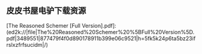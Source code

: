 ## 皮皮书屋电驴下载资源 

[Flex & Bison.pdf]: (ed2k://|file|Flex%20%26%20Bison.pdf|4083783|250456ceacd8d739e3ce6d7324bbc934|h=7jrsoe3v5hosq2c4jqu27gb3ty6gixp4|/)

[iPhone 3D Game Programming All In One.pdf]: (ed2k://|file|iPhone%203D%20Game%20Programming%20All%20In%20One.pdf|17686646|95570ad597f6c4e1456e2efa10e1bf7f|h=jcp6bp5dalpz3jis7tswqy7d7ekgqxjd|/)

[Effective C++ （云风评注 – 英文版）.pdf]: (ed2k://|file|Effective%20C%2B%2B%20%EF%BC%88%E4%BA%91%E9%A3%8E%E8%AF%84%E6%B3%A8%20%E2%80%93%20%E8%8B%B1%E6%96%87%E7%89%88%EF%BC%89.pdf|36511348|42da06e0f336949d065155a52bfce102|h=qo4d3wxqqgj5dkgv2dswf4x7okxilduo|/)

[The Art of Unit Testing, 2nd Edition (EPUB).pdf]: (ed2k://|file|The%20Art%20of%20Unit%20Testing%2C%202nd%20Edition%20%28EPUB%29.pdf|3874032|a3649d7d4ce634bca3e6f6702437c1d9|h=ti7u7yktzxlhi2bi3khro7ude7a5hvfr|/)

[Drupal 7 Themes.pdf]: (ed2k://|file|Drupal%207%20Themes.pdf|10848233|fce81341a2d873a34b7f716f5c48d301|h=zeeub53butbreolzrkxr6eozmz7r6z3w|/)

[The Reasoned Schemer [Full Version].pdf]: (ed2k://|file|The%20Reasoned%20Schemer%20%5BFull%20Version%5D.pdf|3489551|877479f4f0d890178911b399e06c9521|h=5fk5k24p6ta5bz23ifrslxzfrfsucidm|/)

[Foundation Flash Catalyst.pdf]: (ed2k://|file|Foundation%20Flash%20Catalyst.pdf|11017349|51cdc2f2c8d7160c6defb2af95117bc0|h=rtmnexjx6rcew4zey4hjbyktqvhiwuqf|/)

[MangoDB权威指南.pdf]: (ed2k://|file|MangoDB%E6%9D%83%E5%A8%81%E6%8C%87%E5%8D%97.pdf|10245720|be40e8791786643b88581bbf4fdac702|h=rwxizgdihqt55l7e54uke74ybfkzw7q6|/)

[WordPress 2.9 E-Commerce.pdf]: (ed2k://|file|WordPress%202.9%20E-Commerce.pdf|7396441|959a408a1896632152ef7a08f89e0296|h=v56w4lqr5uea3kpuba7tmjc5wnac3wow|/)

[加密与解密（第三版）.pdf]: (ed2k://|file|%E5%8A%A0%E5%AF%86%E4%B8%8E%E8%A7%A3%E5%AF%86%EF%BC%88%E7%AC%AC%E4%B8%89%E7%89%88%EF%BC%89.pdf|47542415|77ed98027cf966ba53fb7ea21c84d466|h=hkd356rjzzttfltzhtspz5cf5uapogcx|/)

[How To Cheat In Photoshop CS4.pdf]: (ed2k://|file|How%20To%20Cheat%20In%20Photoshop%20CS4.pdf|39331411|26a66c4fe715226895e54a24888c4f88|h=4faxsy26ooamxvcwqinzrguryqijqkau|/)

[DTrace (PDF).pdf]: (ed2k://|file|DTrace%20%28PDF%29.pdf|12385025|c46d89f31f7e04c705ce58fc020211d9|h=mt3ccogp43ugjpnxckj7pxtijpsckg2a|/)

[Fundamentals of Discrete Math for Computer Science.pdf]: (ed2k://|file|Fundamentals%20of%20Discrete%20Math%20for%20Computer%20Science.pdf|8297121|a68f9a4e7b16332f996d89b966d5be8b|h=5scxonrf7xplph26ahv2owgxhl52ic7c|/)

[Microsoft Dynamics NAV 2009 Application Design.pdf]: (ed2k://|file|Microsoft%20Dynamics%20NAV%202009%20Application%20Design.pdf|17067416|f140b63a2abddebfd5e7b5020884e816|h=gbdhatq3g2ggclyeqp7gyznz767hi4z6|/)

[C++STL程序员开发指南.pdf]: (ed2k://|file|C%2B%2BSTL%E7%A8%8B%E5%BA%8F%E5%91%98%E5%BC%80%E5%8F%91%E6%8C%87%E5%8D%97.pdf|21394723|f9879a29477f0e47696a7c50cf3b5f82|h=gi5vkwkrr2jhklqzmym2l2zme72ps4vp|/)

[Node Cookbook.pdf]: (ed2k://|file|Node%20Cookbook.pdf|4838628|3aed1e75dbf9f914c85803077ec33b17|h=7oe477aztyr5e2bivhtpewjrerxivq4p|/)

[Code Simplicity (EPUB).pdf]: (ed2k://|file|Code%20Simplicity%20%28EPUB%29.pdf|2176918|a5c368b580013f49f8c8afaf6b138a24|h=fsyvclj6j4jmoecys2f2jprrb2gkuyfc|/)

[Practical Clojure.pdf]: (ed2k://|file|Practical%20Clojure.pdf|4149676|d750270d59870457d63b6b47107448d8|h=otkxw5tw26mjedxkxfi34nsp2k7sgqxq|/)

[Linux Shell Scripting Cookbook, Second Edition.pdf]: (ed2k://|file|Linux%20Shell%20Scripting%20Cookbook%2C%20Second%20Edition.pdf|3223344|162fb193b0492052850060f03c59a912|h=ptoxfjeqzz2w3cawpbesn4fhrkvquew3|/)

[Software Engineering 2.pdf]: (ed2k://|file|Software%20Engineering%202.pdf|41719708|1d484b7e3db885b82a086464dbedf71a|h=nkl5jalehkspsmn5q7hrsmgtcquf6r67|/)

[Microsoft Visio 2010 Step by Step.pdf]: (ed2k://|file|Microsoft%20Visio%202010%20Step%20by%20Step.pdf|31660589|b6a7b04db4c8933c83907065c1063cb5|h=txs7b3k7asygg4fypgxieybao5xvmtl5|/)

[Arch Linux Handbook.pdf]: (ed2k://|file|Arch%20Linux%20Handbook.pdf|636201|491f98f7347d5e575138fd521dd9b631|h=4ia5of4wkeikpginsilhcn6lfpflmxrf|/)

[Best iPhone Apps_ The Guide for Discriminating Downloaders（I）.pdf]: (ed2k://|file|Best%20iPhone%20Apps_%20The%20Guide%20for%20Discriminating%20Downloaders%EF%BC%88I%EF%BC%89.pdf|35324620|b21010a7fe5d8bb604f75367b01a6f2e|h=rapl772tkn4k6wrls4cfarui3o3k245u|/)

[编程匠艺(ZIP卷1).pdf]: (ed2k://|file|%E7%BC%96%E7%A8%8B%E5%8C%A0%E8%89%BA%28ZIP%E5%8D%B71%29.pdf|34603008|0fa274ef2af3ed8e80566ff2f9f10ba1|h=6yqla464ovf2srz3dawjsp4c5n6xdzk7|/)

[Refactoring_ Ruby Edition.pdf]: (ed2k://|file|Refactoring_%20Ruby%20Edition.pdf|3459820|c8b278b42020b3e37540e1ecd22a58d1|h=vwoqebpr5viq4bfvn5fdqfsb7n6nwlee|/)

[Linux and the Unix Philosophy (CHM).chm]: (ed2k://|file|Linux%20and%20the%20Unix%20Philosophy%20%28CHM%29.chm|505052|24ae794523182476bdbf47f795e39ef7|h=yeu5tsbbnsbqkmpvotan5xadx2tomlys|/)

[Exam 70-410 Installing and Configuring Windows Server 2012 (Microsoft Official Curriculum) (2个压缩文件的第2个).pdf]: (ed2k://|file|Exam%2070-410%20Installing%20and%20Configuring%20Windows%20Server%202012%20%28Microsoft%20Official%20Curriculum%29%20%282%E4%B8%AA%E5%8E%8B%E7%BC%A9%E6%96%87%E4%BB%B6%E7%9A%84%E7%AC%AC2%E4%B8%AA%29.pdf|16595896|c1c438c1dc6bcbc6ae183a27759469fc|h=c24jem3tvcwdvxja2vyouevq4pksfagt|/)

[C# 2008 Programmer’s Reference.pdf]: (ed2k://|file|C%23%202008%20Programmer%E2%80%99s%20Reference.pdf|20691769|725f383a3066d0c54652516b1595664b|h=gld3ixberzcyywxcv4hf6bnnabz44yzh|/)

[Learn to Program with Scratch.pdf]: (ed2k://|file|Learn%20to%20Program%20with%20Scratch.pdf|18381341|0e109e0cd650ec86b7e544d73968ca72|h=4q3su5osckg3mlbptyc5s4jg5vwfztua|/)

[设计模式之禅.pdf]: (ed2k://|file|%E8%AE%BE%E8%AE%A1%E6%A8%A1%E5%BC%8F%E4%B9%8B%E7%A6%85.pdf|45576292|2b829a601e9b0075f3f92d849a4df1e1|h=7ucjfywloi6jbws5fscm5d5yijp6usap|/)

[Programming in Scala_ A Comprehensive Step-by-step Guide.pdf]: (ed2k://|file|Programming%20in%20Scala_%20A%20Comprehensive%20Step-by-step%20Guide.pdf|5072050|c5b9a1e11d8584c4a251164a18e9a104|h=iripqgwsb6pyw5i4iyj5cmatkw6ve4fc|/)

[CFA Note Level 1, 2009, vol4.pdf]: (ed2k://|file|CFA%20Note%20Level%201%2C%202009%2C%20vol4.pdf|4208618|9e17972455add880b5298eda1d917daf|h=gbju3hqnpk2b4a5rnpbnb4trcbut5gpa|/)

[HTML5.Web.Application.Development.By.Example.pdf]: (ed2k://|file|HTML5.Web.Application.Development.By.Example.pdf|2951264|86da5bf0811ef23dc82d2ca0e0ab3868|h=usq5ad3fndh4blaj5tycylucyyscszm3|/)

[HOWTO Secure and Audit Oracle 10g and 11g.pdf]: (ed2k://|file|HOWTO%20Secure%20and%20Audit%20Oracle%2010g%20and%2011g.pdf|11242306|39cf56c39de8497af92873a46928ed12|h=hqb3436gqt2khmv4bh6rfi4ynyiu34jp|/)

[Introducing Monte Carlo Methods with R.pdf]: (ed2k://|file|Introducing%20Monte%20Carlo%20Methods%20with%20R.pdf|8929064|066038e7e27524986a0a5876314fee18|h=dulbct3zcxu4aqszkm6s3hwznsrl2dui|/)

[软件工程：实践者的研究方法.pdf]: (ed2k://|file|%E8%BD%AF%E4%BB%B6%E5%B7%A5%E7%A8%8B%EF%BC%9A%E5%AE%9E%E8%B7%B5%E8%80%85%E7%9A%84%E7%A0%94%E7%A9%B6%E6%96%B9%E6%B3%95.pdf|40831249|24114c0d6d06596006475c091ab150df|h=x3lysyhpbvl7bwlltdk6sbon5rpumyum|/)

[Information Modeling and Relational Databases, Second Edition.pdf]: (ed2k://|file|Information%20Modeling%20and%20Relational%20Databases%2C%20Second%20Edition.pdf|99925598|27c4f253bac1a47ebcd75ca5b512a92c|h=r2unjv6autzkgvqk2t4tqx2ujjbjzbsw|/)

[三体3_死神永生-上.pdf]: (ed2k://|file|%E4%B8%89%E4%BD%933_%E6%AD%BB%E7%A5%9E%E6%B0%B8%E7%94%9F-%E4%B8%8A.pdf|0|31d6cfe0d16ae931b73c59d7e0c089c0|h=3i42h3s6nnfq2msvx7xzkyayscx5qbyj|/)

[STL 源码剖析（英文版）.chm]: (ed2k://|file|STL%20%E6%BA%90%E7%A0%81%E5%89%96%E6%9E%90%EF%BC%88%E8%8B%B1%E6%96%87%E7%89%88%EF%BC%89.chm|3454700|422145c8d629eba85834c6c9644f1ae9|h=znqesnrz5qhdl72fubw52y3hiaf4xojk|/)

[系统分析师教程.pdf]: (ed2k://|file|%E7%B3%BB%E7%BB%9F%E5%88%86%E6%9E%90%E5%B8%88%E6%95%99%E7%A8%8B.pdf|5927421|d14cd2dbb54f5802c64ee5d0603c17cf|h=xoyy54wkvmusgnm2lwhu3qrvou7fyeiv|/)

[MCTS Self-Paced Training Kit (Exam 70-536)_ Microsoft® .NET Framework Application Development Foundation.pdf]: (ed2k://|file|MCTS%20Self-Paced%20Training%20Kit%20%28Exam%2070-536%29_%20Microsoft%C2%AE%20.NET%20Framework%20Application%20Development%20Foundation.pdf|6190667|af6412eee18d5bc0801fe366a76ccdf6|h=im543hjaqub2ib5znbyojzo5f73nxzoi|/)

[Delphi 7 编程技巧与实例精解.pdf]: (ed2k://|file|Delphi%207%20%E7%BC%96%E7%A8%8B%E6%8A%80%E5%B7%A7%E4%B8%8E%E5%AE%9E%E4%BE%8B%E7%B2%BE%E8%A7%A3.pdf|16417035|09e38a2b3eaabf6ee7729576c51c4779|h=puuix3a66fyahmi5zg26bag47b3zbuzb|/)

[WordPress Theme Design.pdf]: (ed2k://|file|WordPress%20Theme%20Design.pdf|12403451|476b5cc80df9a2b25a6038d717d57754|h=aaz34e6kz6lgrezdi56xkb32p2fohxcm|/)

[EJB Design Patterns_ Advanced Patterns, Processes, and Idioms.pdf]: (ed2k://|file|EJB%20Design%20Patterns_%20Advanced%20Patterns%2C%20Processes%2C%20and%20Idioms.pdf|929870|a503fa40ab9eb52f512dcbbdac680274|h=qrybtd3hrh325nsoixqgxkxjrjybznpl|/)

[IBM Cognos 8 Business Intelligence.pdf]: (ed2k://|file|IBM%20Cognos%208%20Business%20Intelligence.pdf|45379656|ce2e0a60e6ceaf2d93e27ae8663edfe4|h=lb7n7hehgxal6rb26gbtrbtjsjfpc2of|/)

[Quick Recipes on Symbian OS_ Mastering C++ Smartphone Development.pdf]: (ed2k://|file|Quick%20Recipes%20on%20Symbian%20OS_%20Mastering%20C%2B%2B%20Smartphone%20Development.pdf|3519820|f5343763b89a24424e6e9fe2de656f43|h=nhjxzyb5sf6u4dv236dwqe4n4vb5i5dv|/)

[CISSP Exam Cram (2nd Edition).pdf]: (ed2k://|file|CISSP%20Exam%20Cram%20%282nd%20Edition%29.pdf|12834764|9c76d87a3e69e621568a537664adc7e8|h=rummg2hmbkucjt4ap64o3tbctlvsi427|/)

[Programming Your Home.pdf]: (ed2k://|file|Programming%20Your%20Home.pdf|9223120|2575489e2eade9d8d6262fcbe3c2692e|h=wagijdenvhd54eyi4uek2oleebgl7eum|/)

[Make a Mind-Controlled Arduino Robot.pdf]: (ed2k://|file|Make%20a%20Mind-Controlled%20Arduino%20Robot.pdf|47932372|8e0519ed09ec354eb4789f7f95ff3d19|h=6wp6m2jsnlz3haedhpjnzeb3xmj3m3ia|/)

[Unlocking Android – A Developer’s Guide.pdf]: (ed2k://|file|Unlocking%20Android%20%E2%80%93%20A%20Developer%E2%80%99s%20Guide.pdf|8647762|47d8037f35856f09a302773353c05cee|h=jjnetmkgdphm3ahzgdxivgskxkipwsub|/)

[Beginning C for Arduino.pdf]: (ed2k://|file|Beginning%20C%20for%20Arduino.pdf|28720277|2f225be7d6ed5fa82cf6d8c14fc0f507|h=qd5mwbygguxdmrv45qoq64cjsgvhmycr|/)

[Professional Android Open Accessory Programming with Arduino.pdf]: (ed2k://|file|Professional%20Android%20Open%20Accessory%20Programming%20with%20Arduino.pdf|27226658|d58862bc8f25c4446333851fb5d68fd3|h=hwzud43thfkd4tf44n4upkxvthsprw2r|/)

[Arduino Wearables.pdf]: (ed2k://|file|Arduino%20Wearables.pdf|9288567|01d6aa342474274a425bde156a25e83a|h=ilkrayu6u3zkfydh3jmczzn6wyfduj2n|/)

[Mobile Application Security.pdf]: (ed2k://|file|Mobile%20Application%20Security.pdf|4398169|468583ec6265ecfb0d0abe5b1bd4266c|h=yrshtht73ovoreudotrfp3esvf5ttcoc|/)

[CMS Made Simple Development Cookbook.pdf]: (ed2k://|file|CMS%20Made%20Simple%20Development%20Cookbook.pdf|7465498|ecb154127f2132f095b253ec5d0697c7|h=qllyjscdwajk6zfcmwa6mcr6nm2fi2ai|/)

[SharePoint 2007 User’s Guide_ Learning Microsoft’s Collaboration and Productivity Platform.pdf]: (ed2k://|file|SharePoint%202007%20User%E2%80%99s%20Guide_%20Learning%20Microsoft%E2%80%99s%20Collaboration%20and%20Productivity%20Platform.pdf|17332081|0d175f1d1f051828f9266035b39677d4|h=erxfcef7yu5yhc4n3fvkvhetytxtj4o7|/)

[Functional Thinking (MOBI).pdf]: (ed2k://|file|Functional%20Thinking%20%28MOBI%29.pdf|4540330|a26dfe346278ca1c5cbf476a273e0b45|h=3u37gexaly4xofgp4ei52yeryicnytis|/)

[Foundations of Cryptography.pdf]: (ed2k://|file|Foundations%20of%20Cryptography.pdf|1974907|1afa3c2f4a4c9e233c3facaa18bf66e6|h=7tk3hiosycwxg7d7skpknfpu4a6qa3kr|/)

[Introduction to Computer Science Using Python (I).pdf]: (ed2k://|file|Introduction%20to%20Computer%20Science%20Using%20Python%20%28I%29.pdf|31457280|f288d8b5d190fd4275568f42e0fc46d5|h=uo75pkjwotfwgdfqkjuwyttuqu7vixs2|/)

[Eric Sink on the Business of Software.pdf]: (ed2k://|file|Eric%20Sink%20on%20the%20Business%20of%20Software.pdf|1885392|6f816fe4ea865267f557fbb690dbf448|h=t7pjaxvib7tp2mzbelzlfyci6pomt2yh|/)

[Rapid Portlet Development with WebSphere Portlet Factory_ Step-by-Step Guide for Building Your Own Portlets.pdf]: (ed2k://|file|Rapid%20Portlet%20Development%20with%20WebSphere%20Portlet%20Factory_%20Step-by-Step%20Guide%20for%20Building%20Your%20Own%20Portlets.pdf|13413783|84165cc8af7bc332a528a273cc381548|h=upwgk7t5pnmmkuotxdbtemcqcwobhpsb|/)

[Microsoft Windows Home Server 2011 Unleashed.rar]: (ed2k://|file|Microsoft%20Windows%20Home%20Server%202011%20Unleashed.rar|40615428|ec11e9aa3611cc5d5d554888d01ac4c1|h=qlrtvtadxeuannzkcpc3i7h7csat5wpi|/)

[HTTP_ The Definitive Guide.chm]: (ed2k://|file|HTTP_%20The%20Definitive%20Guide.chm|3858521|524d243875c2ebfe67518637cf4a929a|h=jxpqzarhh4rlphlou2wtsgmnks2llzwo|/)

[Reconfigurable Computing_ The Theory and Practice of FPGA-Based Computation.pdf]: (ed2k://|file|Reconfigurable%20Computing_%20The%20Theory%20and%20Practice%20of%20FPGA-Based%20Computation.pdf|9087007|b345d5b03141120f90c791ffacef0ac0|h=pt2kjbw3yhasv55fuvxr3rzzz667b5nn|/)

[Python标准库.pdf]: (ed2k://|file|Python%E6%A0%87%E5%87%86%E5%BA%93.pdf|3683565|d9fcecd191d0cb2877667ebb902a13db|h=bsojg4gc43qohzgruesy2nruzss67gly|/)

[Foundations of Python 3 Network Programming, Second Edition.pdf]: (ed2k://|file|Foundations%20of%20Python%203%20Network%20Programming%2C%20Second%20Edition.pdf|6164805|e3108409ce7068149abf238fb8c6dead|h=zzaswajgn6ot2igivd5rznhbvwppanty|/)

[Linux Network Servers.pdf]: (ed2k://|file|Linux%20Network%20Servers.pdf|7029012|e7b0e434deaa50ac8fe4befba5718a67|h=pm62nty34cc743z44bn42r2f7qoz3fum|/)

[Linux+ Study Guide, Second Edition (Exam XKO-001).chm]: (ed2k://|file|Linux%2B%20Study%20Guide%2C%20Second%20Edition%20%28Exam%20XKO-001%29.chm|8845409|7b9e79ef9a7f3735ece9a8eeb8c2e459|h=kxbqwnrcnvgspuciyzotytrgohlvhs3i|/)

[Linux+ Study Guide Third Edition.pdf]: (ed2k://|file|Linux%2B%20Study%20Guide%20Third%20Edition.pdf|11679654|d6eaba7e48e91eb98e53a2500a756d02|h=p72q6aaugkfiql3imisi6lbum24muubp|/)

[Programming Windows Presentation Foundation.pdf]: (ed2k://|file|Programming%20Windows%20Presentation%20Foundation.pdf|9106495|86822487ff93e55028925d915778779d|h=5jqv52fenuhjgz5pnuaubkpojbxb2eod|/)

[Advanced MVVM.pdf]: (ed2k://|file|Advanced%20MVVM.pdf|1037017|ea765b9b73c81163233af2945dbae005|h=4ndzmr3jjvrkc6uji2z5w6tpnwc3k4mt|/)

[Mastering Web Development With Microsoft Visual Studio 2005.pdf]: (ed2k://|file|Mastering%20Web%20Development%20With%20Microsoft%20Visual%20Studio%202005.pdf|25654075|a89f73d83c575c054f6b96278133a024|h=rth3vnjf6nkf2omxr7ewy67hkmkfw7qd|/)

[Mastering Microsoft Project 2002.chm]: (ed2k://|file|Mastering%20Microsoft%20Project%202002.chm|42010237|b7fe85b5063053bdc3368d17b6a5b1e8|h=ysrwjemqqnq23cogbag2lggv7mk5iplp|/)

[Pro WPF and Silverlight MVVM_ Effective Application Development with Model-View-ViewModel.pdf]: (ed2k://|file|Pro%20WPF%20and%20Silverlight%20MVVM_%20Effective%20Application%20Development%20with%20Model-View-ViewModel.pdf|4376426|9d856bbac45da550e065b40583c47654|h=r4rilpsuhetjlyx6k6swkuwh5dk6rfnh|/)

[Windows(R) PowerShell Unleashed.pdf]: (ed2k://|file|Windows%28R%29%20PowerShell%20Unleashed.pdf|2526813|ebd688f539c21e937fb54fe95efe3d88|h=ejothxtd7mju63rpsn3emwmx2qxsr7h5|/)

[Handbook of Parallel Computing_ Models, Algorithms and Applications.pdf]: (ed2k://|file|Handbook%20of%20Parallel%20Computing_%20Models%2C%20Algorithms%20and%20Applications.pdf|11527025|463583b1a8ac854dbb70f6d38ff51656|h=l4szlyns6ree5ryi6pr5b5vl3l7geoes|/)

[Microsoft Office 2007 QuickSteps.pdf]: (ed2k://|file|Microsoft%20Office%202007%20QuickSteps.pdf|28154648|3ded96d28b6abb49b7aa9aeae4f65739|h=kfnnkdhpknvqfegzrcjl3xtvwl4bc3cv|/)

[Microsoft Office Access 2007 Forms, Reports, and Queries.pdf]: (ed2k://|file|Microsoft%20Office%20Access%202007%20Forms%2C%20Reports%2C%20and%20Queries.pdf|10655368|91d08124fedf7150b83e7cd5c8fa7e76|h=e2tlv4e3drrrvloyobuyp6so767qhpkx|/)

[Pro T-SQL 2008 Programmer’s Guide.pdf]: (ed2k://|file|Pro%20T-SQL%202008%20Programmer%E2%80%99s%20Guide.pdf|10670729|dd6dbc9d08ea798f849a84c98ccb58a0|h=kk5s6gkhrbidqteektvkt6qqxznffzac|/)

[Joe Celko’s SQL for Smarties, Fourth Edition.pdf]: (ed2k://|file|Joe%20Celko%E2%80%99s%20SQL%20for%20Smarties%2C%20Fourth%20Edition.pdf|5291507|921e99827c7de53ea3609e504d9a7622|h=yxeal3hkn72jdqaxjdlvajoqsrtry7tb|/)

